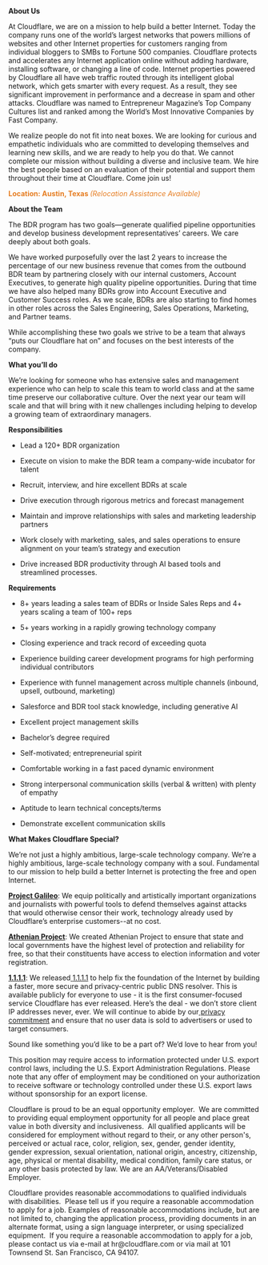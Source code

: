 <div class="content-intro">
	<div><strong>About Us</strong></div>
	<div>
		<p>At Cloudflare, we are on a mission to help build a better Internet. Today the company runs one of the world’s largest networks that powers millions of websites and other Internet properties for customers ranging from individual bloggers to SMBs to Fortune 500 companies. Cloudflare protects and accelerates any Internet application online without adding hardware, installing software, or changing a line of code. Internet properties powered by Cloudflare all have web traffic routed through its intelligent global network, which gets smarter with every request. As a result, they see significant improvement in performance and a decrease in spam and other attacks. Cloudflare was named to Entrepreneur Magazine’s Top Company Cultures list and ranked among the World’s Most Innovative Companies by Fast Company.&nbsp;</p>
		<p><span style="font-weight: 400;">We realize people do not fit into neat boxes. We are looking for curious and empathetic individuals who are committed to developing themselves and learning new skills, and we are ready to help you do that. We cannot complete our mission without building a diverse and inclusive team. We hire the best people based on an evaluation of their potential and support them throughout their time at Cloudflare. Come join us!&nbsp;</span></p>
	</div>
</div>
<p><span style="color: rgb(230, 126, 35);"><strong>Location: Austin, Texas </strong><em>(Relocation Assistance Available)</em></span></p>
<p><strong>About the Team</strong></p>
<p>The BDR program has two goals—generate qualified pipeline opportunities and develop business development representatives’ careers. We care deeply about both goals.</p>
<p>We have worked purposefully over the last 2 years to increase the percentage of our new business revenue that comes from the outbound BDR team by partnering closely with our internal customers, Account Executives, to generate high quality pipeline opportunities. During that time we have also helped many BDRs grow into Account Executive and Customer Success roles. As we scale, BDRs are also starting to find homes in other roles across the Sales Engineering, Sales Operations, Marketing, and Partner teams.</p>
<p>While accomplishing these two goals we strive to be a team that always “puts our Cloudflare hat on” and focuses on the best interests of the company.</p>
<p><strong>What you’ll do</strong></p>
<p>We’re looking for someone who has extensive sales and management experience who can help to scale this team to world class and at the same time preserve our collaborative culture. Over the next year our team will scale and that will bring with it new challenges including helping to develop a growing team of extraordinary managers.</p>
<p><strong>Responsibilities</strong></p>
<ul>
	<li>
		<p>Lead a 120+ BDR organization</p>
	</li>
	<li>
		<p>Execute on vision to make the BDR team a company-wide incubator for talent</p>
	</li>
	<li>
		<p>Recruit, interview, and hire excellent BDRs at scale</p>
	</li>
	<li>
		<p>Drive execution through rigorous metrics and forecast management</p>
	</li>
	<li>
		<p>Maintain and improve relationships with sales and marketing leadership partners</p>
	</li>
	<li>
		<p>Work closely with marketing, sales, and sales operations to ensure alignment on your team’s strategy and execution</p>
	</li>
	<li>
		<p>Drive increased BDR productivity through AI based tools and streamlined processes.</p>
	</li>
</ul>
<p><strong>Requirements</strong></p>
<ul>
	<li>
		<p>8+ years leading a sales team of BDRs or Inside Sales Reps and 4+ years scaling a team of 100+ reps</p>
	</li>
	<li>
		<p>5+ years working in a rapidly growing technology company</p>
	</li>
	<li>
		<p>Closing experience and track record of exceeding quota</p>
	</li>
	<li>
		<p>Experience building career development programs for high performing individual contributors</p>
	</li>
	<li>
		<p>Experience with funnel management across multiple channels (inbound, upsell, outbound, marketing)</p>
	</li>
	<li>
		<p>Salesforce and BDR tool stack knowledge, including generative AI</p>
	</li>
	<li>
		<p>Excellent project management skills</p>
	</li>
	<li>
		<p>Bachelor’s degree required</p>
	</li>
	<li>
		<p>Self-motivated; entrepreneurial spirit</p>
	</li>
	<li>
		<p>Comfortable working in a fast paced dynamic environment</p>
	</li>
	<li>
		<p>Strong interpersonal communication skills (verbal &amp; written) with plenty of empathy</p>
	</li>
	<li>
		<p>Aptitude to learn technical concepts/terms</p>
	</li>
	<li>
		<p>Demonstrate excellent communication skills</p>
	</li>
</ul>
<div class="content-conclusion">
	<p><strong>What Makes Cloudflare Special?</strong></p>
	<p><span style="font-weight: 400;">We’re not just a highly ambitious, large-scale technology company. We’re a highly ambitious, large-scale technology company with a soul. Fundamental to our mission to help build a better Internet is protecting the free and open Internet.</span></p>
	<p><a href="https://blog.cloudflare.com/protecting-free-expression-online/"><strong>Project Galileo</strong></a><span style="font-weight: 400;">: We equip politically and artistically important organizations and journalists with powerful tools to defend themselves against attacks that would otherwise censor their work, technology already used by Cloudflare’s enterprise customers--at no cost.</span></p>
	<p><strong><a href="https://www.cloudflare.com/athenian/">Athenian Project</a></strong><span style="font-weight: 400;">: We created Athenian Project to ensure that state and local governments have the highest level of protection and reliability for free, so that their constituents have access to election information and voter registration.</span></p>
	<p><a href="https://1.1.1.1/"><strong>1.1.1.1</strong></a><span style="font-weight: 400;">: We released</span><a href="https://1.1.1.1/"> <span style="font-weight: 400;">1.1.1.1</span></a><span style="font-weight: 400;"> to help fix the foundation of the Internet by building a faster, more secure and privacy-centric public DNS resolver. This is available publicly for everyone to use - it is the first consumer-focused service Cloudflare has ever released. Here’s the deal - we don’t store client IP addresses never, ever. We will continue to abide by our</span><a href="https://developers.cloudflare.com/1.1.1.1/privacy/public-dns-resolver"> privacy commitment</a><span style="font-weight: 400;"> and ensure that no user data is sold to advertisers or used to target consumers.</span></p>
	<p><span style="font-weight: 400;">Sound like something you’d like to be a part of? We’d love to hear from you!</span></p>
	<p><span style="font-weight: 400;">This position may require access to information protected under U.S. export control laws, including the U.S. Export Administration Regulations. Please note that any offer of employment may be conditioned on your authorization to receive software or technology controlled under these U.S. export laws without sponsorship for an export license.</span></p>
	<p><span style="font-weight: 400;">Cloudflare is proud to be an equal opportunity employer. &nbsp;We are committed to providing equal employment opportunity for all people and place great value in both diversity and inclusiveness. &nbsp;All qualified applicants will be considered for employment without regard to their, or any other person's, perceived or actual</span> <span style="font-weight: 400;">race, color, religion, sex, gender, gender identity, gender expression, sexual orientation, national origin, ancestry, citizenship, age, physical or mental disability, medical condition, family care status, or any other basis protected by law. </span><span style="font-weight: 400;">We are an AA/Veterans/Disabled Employer.</span></p>
	<p><span style="font-weight: 400;">Cloudflare provides reasonable accommodations to qualified individuals with disabilities. &nbsp;Please tell us if you require a reasonable accommodation to apply for a job. Examples of reasonable accommodations include, but are not limited to, changing the application process, providing documents in an alternate format, using a sign language interpreter, or using specialized equipment. &nbsp;If you require a reasonable accommodation to apply for a job, please contact us via e-mail at </span><span style="font-weight: 400;">hr@cloudflare.com</span><span style="font-weight: 400;"> or via mail at 101 Townsend St. San Francisco, CA 94107.</span></p>
</div>